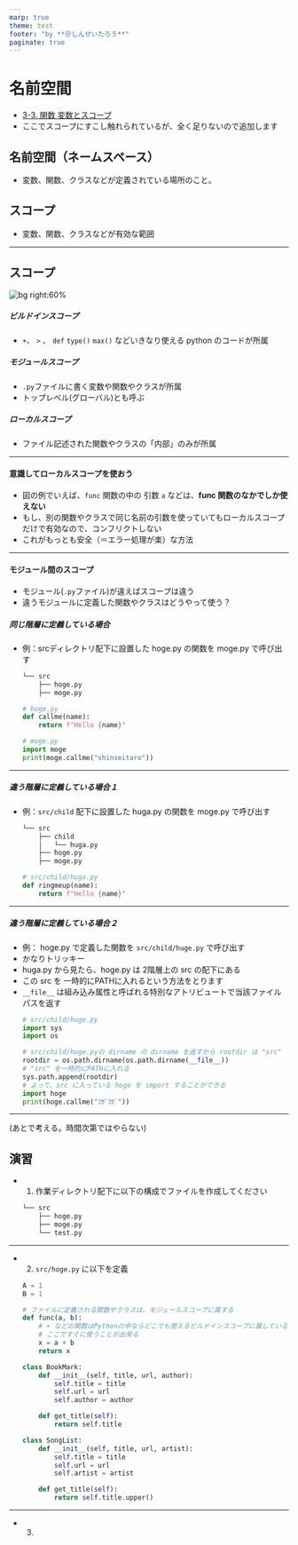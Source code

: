 ```yaml
---
marp: true
theme: test
footer: "by **＠しんせいたろう**"
paginate: true
---
```


# 名前空間

- [3-3. 関数 変数とスコープ](https://utokyo-ipp.github.io/3/3-3.html#%E5%A4%89%E6%95%B0%E3%81%A8%E3%82%B9%E3%82%B3%E3%83%BC%E3%83%97)
- ここでスコープにすこし触れられているが、全く足りないので追加します

## 名前空間（ネームスペース）
- 変数、関数、クラスなどが定義されている場所のこと。

## スコープ
- 変数、関数、クラスなどが有効な範囲

---
## スコープ
![bg right:60%](https://i.imgur.com/xOdTeLq.jpg)

##### ビルドインスコープ
+ `+`、 `>` 、 `def` `type()` `max()` などいきなり使える python のコードが所属
##### モジュールスコープ
+ `.py`ファイルに書く変数や関数やクラスが所属
+ トップレベル(グローバル)とも呼ぶ

##### ローカルスコープ
+ ファイル記述された関数やクラスの「内部」のみが所属

---
#### 意識してローカルスコープを使おう
+ 図の例でいえば、`func` 関数の中の 引数 `a` などは、**func 関数のなかでしか使えない**
+ もし、別の関数やクラスで同じ名前の引数を使っていてもローカルスコープだけで有効なので、コンフリクトしない
+ これがもっとも安全（＝エラー処理が楽）な方法

---
#### モジュール間のスコープ
- モジュール(`.py`ファイル)が違えばスコープは違う
- 違うモジュールに定義した関数やクラスはどうやって使う？
##### 同じ階層に定義している場合
- 例：srcディレクトリ配下に設置した hoge.py の関数を moge.py で呼び出す
    ```bash
    └── src
        ├── hoge.py
        ├── moge.py
    ```
    ```python
    # hoge.py
    def callme(name):
        return f"Hello {name}"
    ```
    ```python
    # moge.py
    import moge 
    print(moge.callme("shinseitaro"))
    ```
---
##### 違う階層に定義している場合１
- 例：`src/child` 配下に設置した huga.py の関数を moge.py で呼び出す
    ```bash
    └── src
        ├── child
        │   └── huga.py
        ├── hoge.py
        ├── moge.py
    ```    
    ```python
    # src/child/huga.py
    def ringmeup(name):
        return f"Hello {name}"    
    ```
---
##### 違う階層に定義している場合２
- 例： hoge.py で定義した関数を `src/child/huge.py` で呼び出す
- かなりトリッキー
- huga.py から見たら、hoge.py は 2階層上の src の配下にある
- この src を 一時的にPATHに入れるという方法をとります
- `__file__` は組み込み属性と呼ばれる特別なアトリビュートで当該ファイルパスを返す
    ```python 
    # src/child/huge.py
    import sys
    import os

    # src/child/huge.pyの dirname の dirname を返すから rootdir は "src"
    rootdir = os.path.dirname(os.path.dirname(__file__))
    # "src" を一時的にPATHに入れる
    sys.path.append(rootdir)
    # よって、src に入っている hoge を import することができる
    import hoge
    print(hoge.callme("ﾌｶﾞﾌｶﾞ"))
    ```

---
(あとで考える。時間次第ではやらない)
## 演習

- 1. 作業ディレクトリ配下に以下の構成でファイルを作成してください
    ```bash
    └── src
        ├── hoge.py
        ├── moge.py
        └── test.py
    ```
---
- 2. `src/hoge.py` に以下を定義
    ```python
    A = 1
    B = 1

    # ファイルに定義される関数やクラスは、モジュールスコープに属する
    def func(a, b):
        # + などの関数はPythonの中ならどこでも使えるビルドインスコープに属しているので
        # ここですぐに使うことが出来る
        x = a + b 
        return x 

    class BookMark:
        def __init__(self, title, url, author):
            self.title = title 
            self.url = url 
            self.author = author 

        def get_title(self):
            return self.title

    class SongList:
        def __init__(self, title, url, artist):
            self.title = title 
            self.url = url 
            self.artist = artist 

        def get_title(self):
            return self.title.upper()
    ```
---
- 3. 